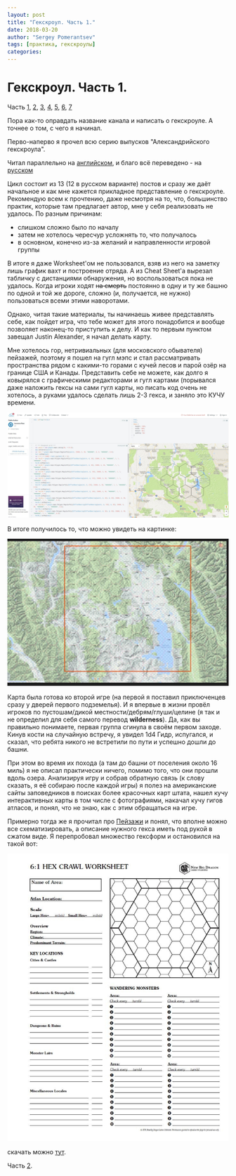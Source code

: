 ```yaml
---
layout: post
title: "Гекскроул. Часть 1."
date: 2018-03-20
author: "Sergey Pomerantsev"
tags: [практика, гекскроулы]
categories:
---
```


# Гекскроул. Часть 1.

Часть [1](https://stuartzaq.blot.im/гекскроул-часть-1), [2](https://stuartzaq.blot.im/гекскроул-часть-2), [3](https://stuartzaq.blot.im/гекскроул-часть-3), [4](https://stuartzaq.blot.im/гекскроул-часть-4), [5](https://stuartzaq.blot.im/гекскроул-часть-5), [6](https://stuartzaq.blot.im/гекскроул-часть-6), [7](https://stuartzaq.blot.im/гекскроул-часть-7)

Пора как-то оправдать название канала и написать о гекскроуле. А точнее о том, с чего я начинал.

Перво-наперво я прочел всю серию выпусков "Александрийского гекскроула". 

Читал параллельно на [английском](http://thealexandrian.net/wordpress/17308/roleplaying-games/hexcrawl), и благо всё переведено - на [русском](https://pnprpg.ru/blog/2016/01/15/thealexandrian-hexcrawl-p1)

Цикл состоит из 13 (12 в русском варианте) постов и сразу же даёт начальное и как мне кажется прикладное представление о гекскроуле. Рекомендую всем к прочтению, даже несмотря на то, что, большинство практик, которые там предлагает автор, мне у себя реализовать не удалось. По разным причинам:

- слишком сложно было по началу
- затем не хотелось чересчур усложнять то, что получалось
- в основном, конечно из-за желаний и направленности игровой группы

В итоге я даже Worksheet'ом не пользовался, взяв из него на заметку лишь график вахт и построение отряда. А из Cheat Sheet'а вырезал табличку с дистанциями обнаружения, но воспользоваться пока не удалось. Когда игроки ходят ~~на смерть~~ постоянно в одну и ту же башню по одной и той же дороге, сложно (и, получается, не нужно) пользоваться всеми этими наворотами.

Однако, читая такие материалы, ты начинаешь живее представлять себе, как пойдет игра, что тебе может для этого понадобится и вообще позволяет наконец-то приступить к делу. И как то первым пунктом завещал Justin Alexander, я начал делать карту.

Мне хотелось гор, нетривиальных (для московского обывателя) пейзажей, поэтому я пошел на гугл мэпс и стал рассматривать пространства рядом с какими-то горами с кучей лесов и парой озёр на границе США и Канады. Представить себе не можете, как долго я ковырялся с графическими редакторами и гугл картами (порывался даже наложить гексы на сами гугл карты, но писать код очень не хотелось, а руками удалось сделать лишь 2-3 гекса, и заняло это КУЧУ времени. 

![](/assets/images/_hexcrawl_1_1.jpg)

В итоге получилось то, что можно увидеть на картинке:

![](/assets/images/_hexcrawl_1_2.jpg)

Карта была готова ко второй игре (на первой я поставил приключенцев сразу у дверей первого подземелья). И я впервые в жизни провёл игроков по пустошам/дикой местности/дебрям/глуши/целине (я так и не определил для себя самого перевод **wilderness**). Да, как вы правильно понимаете, первая группа сгинула в своём первом заходе. Кинув кости на случайную встречу, я увидел 1d4 Гидр, испугался, и сказал, что ребята никого не встретили по пути и успешно дошли до башни.

При этом во время их похода (а там до башни от поселения около 16 миль) я не описал практически ничего, помимо того, что они прошли вдоль озера. Анализируя игру и собрав обратную связь (к слову сказать, я её собираю после каждой игры) я полез на американские сайты заповедников в поисках более красочных карт штата, нашел кучу интерактивных карты в том числе с фотографиями, накачал кучу гигов атласов, и понял, что не знаю, как с этим обращаться на игре.

Примерно тогда же я прочитал про [Пейзажи](http://eastern-lands.blogspot.com/2017/12/blog-post_7.html) и понял, что вполне можно все схематизировать, а описание нужного гекса иметь под рукой в сжатом виде. Я перепробовал множество гексформ и остановился на такой вот: 

![](/assets/images/_hexcrawl_1_3.jpg)

скачать можно [тут](https://www.drivethrurpg.com/product/124393/AX2a-Sandbox-Resources-Hex-Map-Pack).

Часть [2](https://stuartzaq.blot.im/гекскроул-часть-2).
